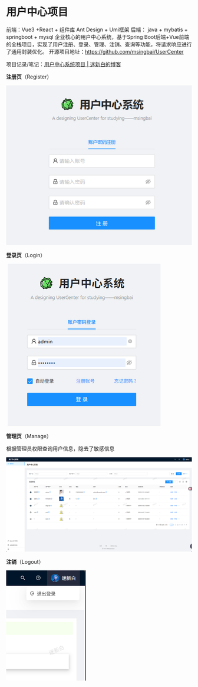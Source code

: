 # 用户中心项目

前端：Vue3 +React + 组件库 Ant Design + Umi框架
后端： java + mybatis + springboot + mysql
企业核心的用户中心系统，基于Spring Boot后端+Vue前端的全栈项目，实现了用户注册、登录、管理、注销、查询等功能，将请求响应进行了通用封装优化。
开源项目地址：https://github.com/msingbai/UserCenter

项目记录/笔记：[用户中心系统项目 | 迷新白的博客](https://msingbai.top/projects/#用户中心系统)

**注册页**（Register）

![register](https://github.com/msingbai/UserCenter/blob/master/img/register.png?raw=true)

**登录页**（Login）

​																						![login](https://github.com/msingbai/UserCenter/blob/master/img/login.png?raw=true)

**管理页**（Manage）

根据管理员权限查询用户信息，隐去了敏感信息

![manage](https://github.com/msingbai/UserCenter/blob/master/img/manage.png?raw=true)

**注销**（Logout）

![logout](https://github.com/msingbai/UserCenter/blob/master/img/logout.png?raw=true)
